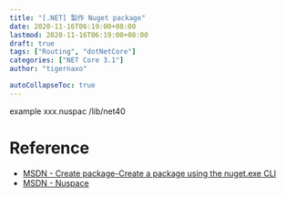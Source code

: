 ```yaml
---
title: "[.NET] 製作 Nuget package"
date: 2020-11-16T06:19:00+08:00
lastmod: 2020-11-16T06:19:00+08:00
draft: true
tags: ["Routing", "dotNetCore"]
categories: ["NET Core 3.1"]
author: "tigernaxo"

autoCollapseToc: true
---
```


example
xxx.nuspac
/lib/net40

# Reference
- [MSDN - Create package-Create a package using the nuget.exe CLI](https://docs.microsoft.com/en-us/nuget/create-packages/creating-a-package)
- [MSDN - Nuspace](https://docs.microsoft.com/zh-tw/nuget/reference/nuspec)